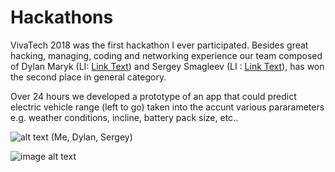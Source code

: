 # Hackathons

VivaTech 2018
was the first hackathon I ever participated. Besides great hacking, managing, coding and networking experience our team composed of Dylan Maryk (LI: [Link Text](https://www.linkedin.com/in/dylanmaryk/)) and Sergey Smagleev (LI : [Link Text](https://www.linkedin.com/in/sergey-smagleev-988a1bb1/)), has won the second place in general category.

Over 24 hours we developed a prototype of an app that could predict electric vehicle range (left to go) taken into the accunt various pararameters e.g. weather conditions, incline, battery pack size, etc.. 
 
![alt text](https://github.com/averagemarcin/Hackathons/blob/master/Hackathon1.jpg)
(Me, Dylan, Sergey) 

![image alt text](https://www.youtube.com/watch?v=U6YBg70hosQ)
